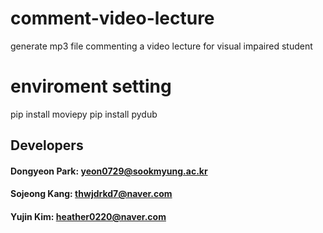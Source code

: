 # comment-video-lecture
generate mp3 file commenting a video lecture for visual impaired student

# enviroment setting
pip install moviepy
pip install pydub

## Developers
#### Dongyeon Park: yeon0729@sookmyung.ac.kr
#### Sojeong Kang: thwjdrkd7@naver.com
#### Yujin Kim: heather0220@naver.com
